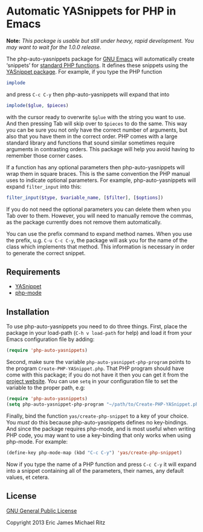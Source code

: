 Automatic YASnippets for PHP in Emacs
=====================================

**Note:** *This package is usable but still under heavy, rapid
  development.  You may want to wait for the 1.0.0 release.*

The php-auto-yasnippets package for [GNU Emacs][emacs] will
automatically create ‘snippets’ for [standard PHP functions][php].  It
defines these snippets using the [YASnippet package][yas].  For
example, if you type the PHP function

```php
implode
```

and press `C-c C-y` then php-auto-yasnippets will expand that into

```php
implode($glue, $pieces)
```

with the cursor ready to overwrite `$glue` with the string you want to
use.  And then pressing Tab will skip over to `$pieces` to do the
same.  This way you can be sure you not only have the correct number
of arguments, but also that you have them in the correct order.  PHP
comes with a large standard library and functions that sound similar
sometimes require arguments in contrasting orders.  This package will
help you avoid having to remember those corner cases.

If a function has any optional parameters then php-auto-yasnippets
will wrap them in square braces.  This is the same convention the PHP
manual uses to indicate optional parameters.  For example,
php-auto-yasnippets will expand `filter_input` into this:

```php
filter_input($type, $variable_name, [$filter], [$options])
```

If you do not need the optional parameters you can delete them when
you Tab over to them.  However, you will need to manually remove the
commas, as the package currently does not remove them automatically.

You can use the prefix command to expand method names.  When you use
the prefix, u.g. `C-u C-c C-y`, the package will ask you for the name
of the class which implements that method.  This information is
necessary in order to generate the correct snippet.


Requirements
------------

* [YASnippet][yas]
* [php-mode][php-mode]


Installation
------------

To use php-auto-yasnippets you need to do three things.  First, place
the package in your load-path (`C-h v load-path` for help) and load it
from your Emacs configuration file by adding:

```lisp
(require 'php-auto-yasnippets)
```

Second, make sure the variable `php-auto-yasnippet-php-program` points
to the program `Create-PHP-YASnippet.php`.  That PHP program should
have come with this package; if you do not have it then you can get it
from the [project website][home].  You can use `setq` in your
configuration file to set the variable to the proper path, e.g:

```lisp
(require 'php-auto-yasnippets)
(setq php-auto-yasnippet-php-program "~/path/to/Create-PHP-YASnippet.php")
```

Finally, bind the function `yas/create-php-snippet` to a key of your
choice.  You *must* do this because php-auto-yasnippets defines no
key-bindings.  And since the package requires php-mode, and is most
useful when writing PHP code, you may want to use a key-binding that
only works when using php-mode.  For example:

```lisp
(define-key php-mode-map (kbd "C-c C-y") 'yas/create-php-snippet)
```

Now if you type the name of a PHP function and press `C-c C-y` it will
expand into a snippet containing all of the parameters, their names,
any default values, et cetera.


License
-------

[GNU General Public License][gpl]

Copyright 2013 Eric James Michael Ritz



[emacs]: http://www.gnu.org/software/emacs/
[php]: http://php.net/
[yas]: https://github.com/capitaomorte/yasnippet
[php-mode]: https://github.com/ejmr/php-mode
[gpl]: http://www.gnu.org/copyleft/gpl.html
[home]: https://github.com/ejmr/php-auto-yasnippets
